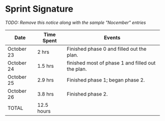 # Sprint Signature

*TODO: Remove this notice along with the sample "Nocember" entries*

| Date        | Time Spent | Events
|-------------|------------|--------------------
| October 23  | 2 hrs      | Finished phase 0 and filled out the plan. 
| October 24  | 1.5 hrs    | finished most of phase 1 and filled out the plan. 
| October 25  | 2.9 hrs    | Finished phase 1; began phase 2.
| October 26  | 3.8 hrs    | Finished phase 2.
| TOTAL       | 12.5 hours | 
